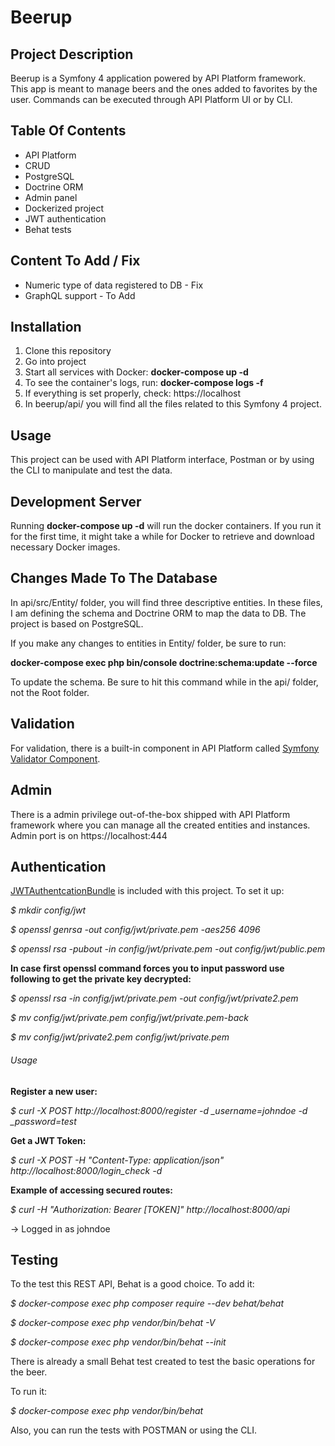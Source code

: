 # Beerup

## Project Description

Beerup is a Symfony 4 application powered by API Platform framework. This app is meant to manage beers and the ones added to favorites by the user. Commands can be executed through API Platform UI or by CLI.

## Table Of Contents

-   API Platform
-   CRUD
-   PostgreSQL
-   Doctrine ORM
-   Admin panel
-   Dockerized project
-   JWT authentication
-   Behat tests

## Content To Add / Fix

-   Numeric type of data registered to DB - Fix
-   GraphQL support - To Add

## Installation

1. Clone this repository
2. Go into project
3. Start all services with Docker: **docker-compose up -d**
4. To see the container's logs, run: **docker-compose logs -f**
5. If everything is set properly, check: https://localhost
6. In beerup/api/ you will find all the files related to this Symfony 4 project.

## Usage

This project can be used with API Platform interface, Postman or by using the CLI to manipulate and test the data.

## Development Server

Running **docker-compose up -d** will run the docker containers. If you run it for the first time, it might take a while for Docker to retrieve and download necessary Docker images.

## Changes Made To The Database

In api/src/Entity/ folder, you will find three descriptive entities. In these files, I am defining the schema and Doctrine ORM to map the data to DB. The project is based on PostgreSQL.

If you make any changes to entities in Entity/ folder, be sure to run:

**docker-compose exec php bin/console doctrine:schema:update --force**

To update the schema. Be sure to hit this command while in the api/ folder, not the Root folder.

## Validation

For validation, there is a built-in component in API Platform called [Symfony Validator Component](https://symfony.com/doc/current/validation.html).

## Admin

There is a admin privilege out-of-the-box shipped with API Platform framework where you can manage all the created entities and instances. Admin port is on https://localhost:444

## Authentication

[JWTAuthentcationBundle](https://github.com/lexik/LexikJWTAuthenticationBundle) is included with this project. To set it up:

_$ mkdir config/jwt_

_$ openssl genrsa -out config/jwt/private.pem -aes256 4096_

_$ openssl rsa -pubout -in config/jwt/private.pem -out config/jwt/public.pem_

**In case first openssl command forces you to input password use following to get the private key decrypted:**

_$ openssl rsa -in config/jwt/private.pem -out config/jwt/private2.pem_

_$ mv config/jwt/private.pem config/jwt/private.pem-back_

_$ mv config/jwt/private2.pem config/jwt/private.pem_

###### Usage

**Register a new user:**

_$ curl -X POST http://localhost:8000/register -d \_username=johndoe -d \_password=test_

**Get a JWT Token:**

_*$ curl -X POST -H "Content-Type: application/json" http://localhost:8000/login_check -d*_

**Example of accessing secured routes:**

_$ curl -H "Authorization: Bearer [TOKEN]" http://localhost:8000/api_

-> Logged in as johndoe

## Testing

To the test this REST API, Behat is a good choice. To add it:

_$ docker-compose exec php composer require --dev behat/behat_

_$ docker-compose exec php vendor/bin/behat -V_

_$ docker-compose exec php vendor/bin/behat --init_

There is already a small Behat test created to test the basic operations for the beer.

To run it:

_$ docker-compose exec php vendor/bin/behat_

Also, you can run the tests with POSTMAN or using the CLI.
